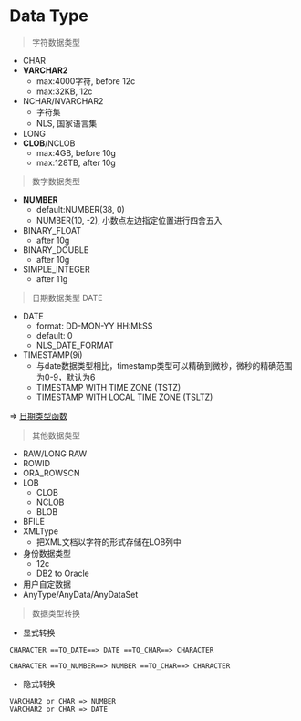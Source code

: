 # Data Type

> 字符数据类型

- CHAR
- **VARCHAR2**
  - max:4000字符, before 12c
  - max:32KB, 12c
- NCHAR/NVARCHAR2
  - 字符集
  - NLS, 国家语言集
- LONG
- **CLOB**/NCLOB
  - max:4GB, before 10g
  - max:128TB, after 10g

> 数字数据类型

- **NUMBER**
  - default:NUMBER(38, 0)
  - NUMBER(10, -2), 小数点左边指定位置进行四舍五入
- BINARY_FLOAT
  - after 10g
- BINARY_DOUBLE
  - after 10g
- SIMPLE_INTEGER
  - after 11g

> 日期数据类型 DATE

- DATE
  - format: DD-MON-YY HH:MI:SS
  - default: 0
  - NLS_DATE_FORMAT
- TIMESTAMP(9i)
  - 与date数据类型相比，timestamp类型可以精确到微秒，微秒的精确范围为0-9，默认为6
  - TIMESTAMP WITH TIME ZONE (TSTZ)
  - TIMESTAMP WITH LOCAL TIME ZONE (TSLTZ)

=> [日期类型函数](func_date.md)


> 其他数据类型

- RAW/LONG RAW
- ROWID
- ORA_ROWSCN
- LOB
  - CLOB
  - NCLOB
  - BLOB
- BFILE
- XMLType
  - 把XML文档以字符的形式存储在LOB列中
- 身份数据类型
  - 12c
  - DB2 to Oracle
- 用户自定数据
- AnyType/AnyData/AnyDataSet

> 数据类型转换

- 显式转换
```oracle
CHARACTER ==TO_DATE==> DATE ==TO_CHAR==> CHARACTER

CHARACTER ==TO_NUMBER==> NUMBER ==TO_CHAR==> CHARACTER
```
- 隐式转换
```oracle
VARCHAR2 or CHAR => NUMBER
VARCHAR2 or CHAR => DATE
```

